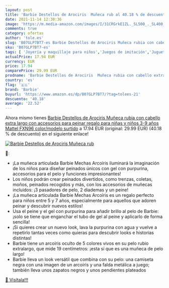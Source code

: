 ```yaml
---
layout: post
title: 'Barbie Destellos de Arociris  Muñeca rub al 40.18 % de descuento'
date: 2021-11-14 12:30:36
image: 'https://m.media-amazon.com/images/I/31CRGrkE1ZL._SL500_._SL400_.jpg'
comments: true
category: ofertas
author: 'tole.es'
slug: 'B07GLP7BT7-es Barbie Destellos de Arociris Muñeca rubia con cabello...'
sku: 'B07GLP7BT7-es'
tags: [ 'Joyería y maquillaje para niños','Juegos de imitación','Juguetes','Juguetes y juegos','Maniquíes para peinar y maquillar','Muñecas bebé','Muñecas y accesorios','barbie','mattel', ]
actualPrice: 17.94 EUR
currency: EUR
price: 17.94
comparePrice: 29.99 EUR
prodname: 'Barbie Destellos de Arociris  Muñeca rubia con cabello extra largo con accesorios para peinar  regalo para niñas y niños 3-9 años  Mattel FXN96    color/modelo surtido'
country: 'es'
flag: '🇪🇸'
brand: 'Barbie'
buyurl: 'https://www.amazon.es/dp/B07GLP7BT7/?tag=tolees-21'
descuento: '40.18'
average: '22.52'
---
```


Ahora mismo tienes [Barbie Destellos de Arociris  Muñeca rubia con cabello extra largo con accesorios para peinar  regalo para niñas y niños 3-9 años  Mattel FXN96    color/modelo surtido](https://www.amazon.es/dp/B07GLP7BT7/?tag=tolees-21) a 17.94 EUR (original: 29.99 EUR) (40.18 %  de descuento) en el siguiente enlace!

[![Barbie Destellos de Arociris  Muñeca rub](https://m.media-amazon.com/images/I/31CRGrkE1ZL._SL500_._SL400_.jpg)](https://www.amazon.es/dp/B07GLP7BT7/?tag=tolees-21)

🔎:

- ¡La muñeca articulada Barbie Mechas Arcoíris iluminará la imaginación de los niños para diseñar peinados únicos con gel con purpurina, accesorios para el pelo y funciones impresionantes!
- Los niños podrán crear peinados divertidos, como trenzas, coletas, moños, peinados recogidos y más, con los accesorios de muñecas incluidos: ¡3 pasadores de pelo, 2 diademas y un peine!
- ¡La muñeca articulada Barbie Mechas Arcoíris es un regalo perfecto para niños entre 5 y 7 años, especialmente para aquellos que adoren peinar y descubrir nuevos estilos!
- Usa el peine y el gel con purpurina para añadir brillo al pelo de Barbie: ¡solo se tiene que enganchar el tubo de gel al peine y aplicarlo de forma sencilla!
- ¡Si quieres crear un nuevo look, lava la purpurina con agua y vuelve a repetirlo tantas veces como quieras para descubrir looks e historias distintas!
- Barbie tiene un arcoíris oculto de 5 colores vivos en su pelo rubio extralargo, que mide 19 centímetros: ¡esta sí que es una muñeca de pelo largo!
- Barbie lleva un look versátil que combina con su pelo: una camiseta negra con una imagen de un arcoíris y una falda metálica a juego; también lleva unos zapatos negros y unos pendientes plateados

[🛒 Visítala!!!](https://www.amazon.es/dp/B07GLP7BT7/?tag=tolees-21)
